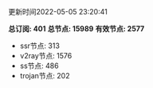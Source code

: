 更新时间2022-05-05 23:20:41

**总订阅: 401**
**总节点: 15989**
**有效节点: 2577**
- ssr节点: 313
- v2ray节点: 1576
- ss节点: 486
- trojan节点: 202
